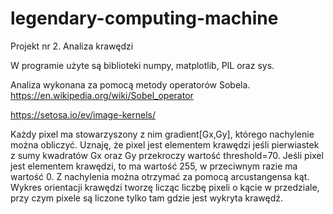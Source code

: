 # legendary-computing-machine
Projekt nr 2. Analiza krawędzi


W programie użyte są biblioteki numpy, matplotlib, PIL oraz sys.

Analiza wykonana za pomocą metody operatorów Sobela.
https://en.wikipedia.org/wiki/Sobel_operator

https://setosa.io/ev/image-kernels/

Każdy pixel ma stowarzyszony z nim gradient[Gx,Gy], którego nachylenie można obliczyć.
Uznaję, że pixel jest elementem krawędzi jeśli pierwiastek z sumy kwadratów Gx oraz Gy przekroczy wartość threshold=70.
Jeśli pixel jest elementem krawędzi, to ma wartość 255, w przeciwnym razie ma wartość 0.
Z nachylenia można otrzymać za pomocą arcustangensa kąt.
Wykres orientacji krawędzi tworzę licząc liczbę pixeli o kącie w przedziale, przy czym pixele są liczone tylko tam gdzie jest
wykryta krawędź.
